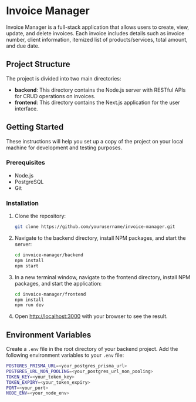 # Invoice Manager

Invoice Manager is a full-stack application that allows users to create, view, update, and delete invoices. Each invoice includes details such as invoice number, client information, itemized list of products/services, total amount, and due date.

## Project Structure

The project is divided into two main directories:

- **backend**: This directory contains the Node.js server with RESTful APIs for CRUD operations on invoices.
- **frontend**: This directory contains the Next.js application for the user interface.

## Getting Started

These instructions will help you set up a copy of the project on your local machine for development and testing purposes.

### Prerequisites

- Node.js
- PostgreSQL
- Git

### Installation

1. Clone the repository:

    ```sh
    git clone https://github.com/yourusername/invoice-manager.git
    ```

2. Navigate to the backend directory, install NPM packages, and start the server:

    ```sh
    cd invoice-manager/backend
    npm install
    npm start
    ```

3. In a new terminal window, navigate to the frontend directory, install NPM packages, and start the application:

    ```sh
    cd invoice-manager/frontend
    npm install
    npm run dev
    ```

4. Open [http://localhost:3000](http://localhost:3000) with your browser to see the result.

## Environment Variables

Create a `.env` file in the root directory of your backend project. Add the following environment variables to your `.env` file:

```sh
POSTGRES_PRISMA_URL=<your_postgres_prisma_url>
POSTGRES_URL_NON_POOLING=<your_postgres_url_non_pooling>
TOKEN_KEY=<your_token_key>
TOKEN_EXPIRY=<your_token_expiry>
PORT=<your_port>
NODE_ENV=<your_node_env>
